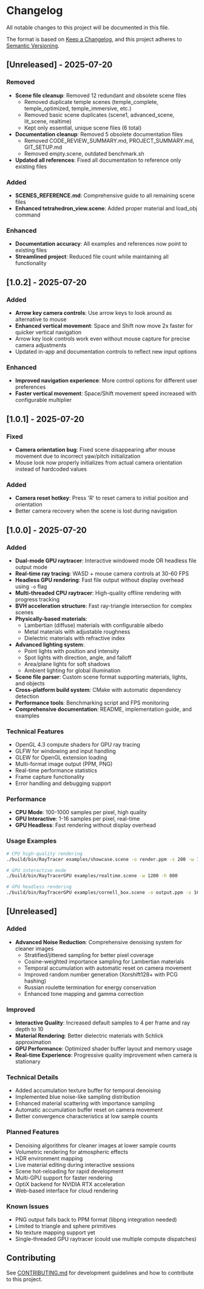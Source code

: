 # Changelog

All notable changes to this project will be documented in this file.

The format is based on [Keep a Changelog](https://keepachangelog.com/en/1.0.0/),
and this project adheres to [Semantic Versioning](https://semver.org/spec/v2.0.0.html).

## [Unreleased] - 2025-07-20

### Removed
- **Scene file cleanup**: Removed 12 redundant and obsolete scene files
  - Removed duplicate temple scenes (temple_complete, temple_optimized, temple_immersive, etc.)
  - Removed basic scene duplicates (scene1, advanced_scene, lit_scene, realtime)
  - Kept only essential, unique scene files (6 total)
- **Documentation cleanup**: Removed 5 obsolete documentation files
  - Removed CODE_REVIEW_SUMMARY.md, PROJECT_SUMMARY.md, GIT_SETUP.md
  - Removed empty.scene, outdated benchmark.sh
- **Updated all references**: Fixed all documentation to reference only existing files

### Added
- **SCENES_REFERENCE.md**: Comprehensive guide to all remaining scene files
- **Enhanced tetrahedron_view.scene**: Added proper material and load_obj command

### Enhanced  
- **Documentation accuracy**: All examples and references now point to existing files
- **Streamlined project**: Reduced file count while maintaining all functionality

## [1.0.2] - 2025-07-20

### Added
- **Arrow key camera controls**: Use arrow keys to look around as alternative to mouse
- **Enhanced vertical movement**: Space and Shift now move 2x faster for quicker vertical navigation
- Arrow key look controls work even without mouse capture for precise camera adjustments
- Updated in-app and documentation controls to reflect new input options

### Enhanced
- **Improved navigation experience**: More control options for different user preferences
- **Faster vertical movement**: Space/Shift movement speed increased with configurable multiplier

## [1.0.1] - 2025-07-20

### Fixed
- **Camera orientation bug**: Fixed scene disappearing after mouse movement due to incorrect yaw/pitch initialization
- Mouse look now properly initializes from actual camera orientation instead of hardcoded values

### Added  
- **Camera reset hotkey**: Press 'R' to reset camera to initial position and orientation
- Better camera recovery when the scene is lost during navigation

## [1.0.0] - 2025-07-20

### Added
- **Dual-mode GPU raytracer**: Interactive windowed mode OR headless file output mode
- **Real-time ray tracing**: WASD + mouse camera controls at 30-60 FPS
- **Headless GPU rendering**: Fast file output without display overhead using `-o` flag
- **Multi-threaded CPU raytracer**: High-quality offline rendering with progress tracking
- **BVH acceleration structure**: Fast ray-triangle intersection for complex scenes
- **Physically-based materials**:
  - Lambertian (diffuse) materials with configurable albedo
  - Metal materials with adjustable roughness
  - Dielectric materials with refractive index
- **Advanced lighting system**:
  - Point lights with position and intensity
  - Spot lights with direction, angle, and falloff
  - Area/plane lights for soft shadows
  - Ambient lighting for global illumination
- **Scene file parser**: Custom scene format supporting materials, lights, and objects
- **Cross-platform build system**: CMake with automatic dependency detection
- **Performance tools**: Benchmarking script and FPS monitoring
- **Comprehensive documentation**: README, implementation guide, and examples

### Technical Features
- OpenGL 4.3 compute shaders for GPU ray tracing
- GLFW for windowing and input handling  
- GLEW for OpenGL extension loading
- Multi-format image output (PPM, PNG)
- Real-time performance statistics
- Frame capture functionality
- Error handling and debugging support

### Performance
- **CPU Mode**: 100-1000 samples per pixel, high quality
- **GPU Interactive**: 1-16 samples per pixel, real-time
- **GPU Headless**: Fast rendering without display overhead

### Usage Examples
```bash
# CPU high-quality rendering
./build/bin/RayTracer examples/showcase.scene -o render.ppm -s 200 -w 1920 -h 1080

# GPU interactive mode
./build/bin/RayTracerGPU examples/realtime.scene -w 1200 -h 800

# GPU headless rendering
./build/bin/RayTracerGPU examples/cornell_box.scene -o output.ppm -s 16 -w 800 -h 600
```

## [Unreleased]

### Added
- **Advanced Noise Reduction**: Comprehensive denoising system for cleaner images
  - Stratified/jittered sampling for better pixel coverage
  - Cosine-weighted importance sampling for Lambertian materials  
  - Temporal accumulation with automatic reset on camera movement
  - Improved random number generation (Xorshift128+ with PCG hashing)
  - Russian roulette termination for energy conservation
  - Enhanced tone mapping and gamma correction

### Improved
- **Interactive Quality**: Increased default samples to 4 per frame and ray depth to 10
- **Material Rendering**: Better dielectric materials with Schlick approximation
- **GPU Performance**: Optimized shader buffer layout and memory usage
- **Real-time Experience**: Progressive quality improvement when camera is stationary

### Technical Details
- Added accumulation texture buffer for temporal denoising
- Implemented blue noise-like sampling distribution
- Enhanced material scattering with importance sampling
- Automatic accumulation buffer reset on camera movement
- Better convergence characteristics at low sample counts

### Planned Features
- Denoising algorithms for cleaner images at lower sample counts
- Volumetric rendering for atmospheric effects
- HDR environment mapping
- Live material editing during interactive sessions
- Scene hot-reloading for rapid development
- Multi-GPU support for faster rendering
- OptiX backend for NVIDIA RTX acceleration
- Web-based interface for cloud rendering

### Known Issues
- PNG output falls back to PPM format (libpng integration needed)
- Limited to triangle and sphere primitives
- No texture mapping support yet
- Single-threaded GPU raytracer (could use multiple compute dispatches)

## Contributing

See [CONTRIBUTING.md](CONTRIBUTING.md) for development guidelines and how to contribute to this project.
